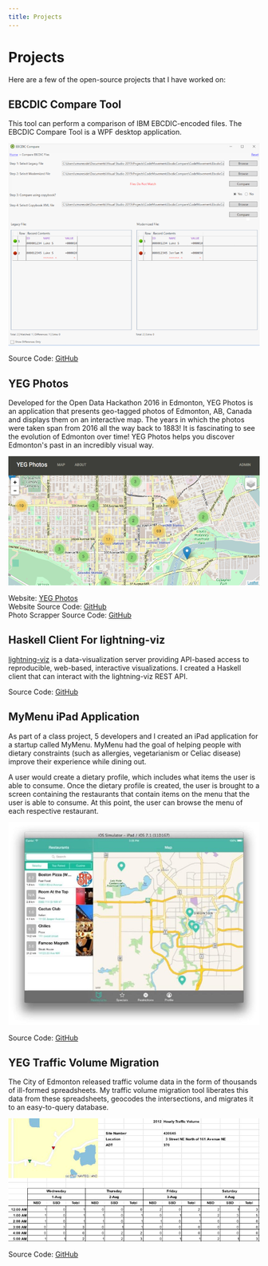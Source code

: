 ```yaml
---
title: Projects
---
```


# Projects

Here are a few of the open-source projects that I have worked on:   

## EBCDIC Compare Tool  

This tool can perform a comparison of IBM EBCDIC-encoded files. The EBCDIC Compare Tool is
a WPF desktop application.  

![EBCDIC Compare Tool Screenshot](/images/projects-ebcdic-compare-tool.png)  

Source Code: [GitHub](https://github.com/cmoresid/ebcdic-compare-tool)

## YEG Photos  

Developed for the Open Data Hackathon 2016 in Edmonton, YEG Photos is an application that presents geo-tagged photos of Edmonton, AB, Canada and displays them on an interactive map. The years 
in which the photos were taken span from 2016 all the way back to 1883! It is fascinating to see the evolution of Edmonton over time! YEG Photos helps you discover Edmonton's past in an incredibly 
visual way.

![YEG Photos Screenshot](/images/projects-yeg-photos.png)

Website: [YEG Photos](http://yegphotos.xyz/)  
Website Source Code: [GitHub](https://github.com/cmoresid/yeg-historic-photos)  
Photo Scrapper Source Code: [GitHub](https://github.com/cmoresid/yeg-city-archive-scrapper)

## Haskell Client For lightning-viz

[lightning-viz](http://lightning-viz.org) is a data-visualization server
providing API-based access to reproducible, web-based, interactive visualizations. I created a
Haskell client that can interact with the lightning-viz REST API.

Source Code: [GitHub](https://github.com/cmoresid/lightning-haskell)

## MyMenu iPad Application

As part of a class project, 5 developers and I created an iPad application for
a startup called MyMenu. MyMenu had the goal of helping people with dietary
constraints (such as allergies, vegetarianism or Celiac disease) improve their
experience while dining out.

A user would create a dietary profile, which includes what items the user is able
to consume. Once the dietary profile is created, the user is brought to a screen containing
the restaurants that contain items on the menu that the user is able to consume. At this point,
the user can browse the menu of each respective restaurant.

![MyMenu Screenshot](/images/projects-mymenu.png)

Source Code: [GitHub](https://github.com/UniversityOfAlberta/MyMenu)

## YEG Traffic Volume Migration  

The City of Edmonton released traffic volume data in the form of thousands of ill-formed
spreadsheets. My traffic volume migration tool liberates this data from these spreadsheets,
geocodes the intersections, and migrates it to an easy-to-query database.  

![YEG Traffic Volume Migration](/images/projects-traffic-volume.png)  

Source Code: [GitHub](https://github.com/cmoresid/edmonton-traffic-db)
